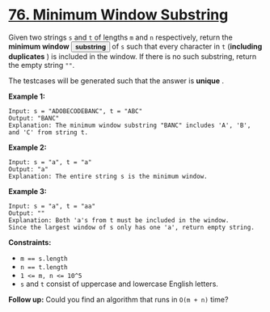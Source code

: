 # [76. Minimum Window Substring](https://leetcode.com/problems/minimum-window-substring/description/)

Given two strings `s` and `t` of lengths `m` and `n` respectively, return the
**minimum window**
<button type="button" aria-haspopup="dialog" aria-expanded="false" aria-controls="radix-:rs:" data-state="closed" class="">**substring**
</button> of `s` such that every character in `t` (**including duplicates** ) is
included in the window. If there is no such substring, return the empty string
`""`.

The testcases will be generated such that the answer is **unique** .

**Example 1:**

```
Input: s = "ADOBECODEBANC", t = "ABC"
Output: "BANC"
Explanation: The minimum window substring "BANC" includes 'A', 'B', and 'C' from string t.
```

**Example 2:**

```
Input: s = "a", t = "a"
Output: "a"
Explanation: The entire string s is the minimum window.
```

**Example 3:**

```
Input: s = "a", t = "aa"
Output: ""
Explanation: Both 'a's from t must be included in the window.
Since the largest window of s only has one 'a', return empty string.
```

**Constraints:**

- `m == s.length`
- `n == t.length`
- `1 <= m, n <= 10^5`
- `s` and `t` consist of uppercase and lowercase English letters.

**Follow up:** Could you find an algorithm that runs in `O(m + n)` time?
